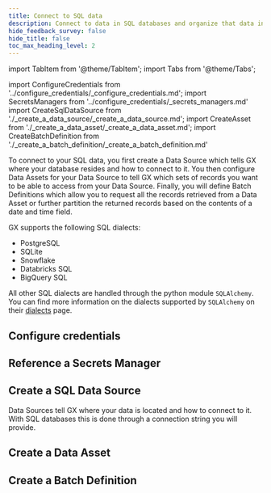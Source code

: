```yaml
---
title: Connect to SQL data
description: Connect to data in SQL databases and organize that data into Batches for retrieval and validation.
hide_feedback_survey: false
hide_title: false
toc_max_heading_level: 2
---
```


import TabItem from '@theme/TabItem';
import Tabs from '@theme/Tabs';

import ConfigureCredentials from '../configure_credentials/_configure_credentials.md';
import SecretsManagers from '../configure_credentials/_secrets_managers.md'
import CreateSqlDataSource from './_create_a_data_source/_create_a_data_source.md';
import CreateAsset from './_create_a_data_asset/_create_a_data_asset.md';
import CreateBatchDefinition from './_create_a_batch_definition/_create_a_batch_definition.md'

To connect to your SQL data, you first create a Data Source which tells GX where your database resides and how to connect to it.  You then configure Data Assets for your Data Source to tell GX which sets of records you want to be able to access from your Data Source.  Finally, you will define Batch Definitions which allow you to request all the records retrieved from a Data Asset or further partition the returned records based on the contents of a date and time field.

GX supports the following SQL dialects:

- PostgreSQL
- SQLite
- Snowflake
- Databricks SQL
- BigQuery SQL

All other SQL dialects are handled through the python module `SQLAlchemy`.  You can find more information on the dialects supported by `SQLAlchemy` on their [dialects](https://docs.sqlalchemy.org/en/20/dialects/index.html) page.

## Configure credentials

<ConfigureCredentials/>

## Reference a Secrets Manager

<SecretsManagers/>

## Create a SQL Data Source

Data Sources tell GX where your data is located and how to connect to it.  With SQL databases this is done through a connection string you will provide.

<CreateSqlDataSource/>

## Create a Data Asset

<CreateAsset/>

## Create a Batch Definition

<CreateBatchDefinition/>